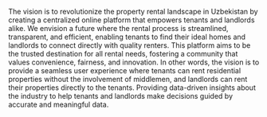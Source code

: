 
The vision is to revolutionize the property rental landscape in Uzbekistan by creating a centralized online platform that empowers tenants and landlords alike. We envision a future where the rental process is streamlined, transparent, and efficient, enabling tenants to find their ideal homes and landlords to connect directly with quality renters. This platform aims to be the trusted destination for all rental needs, fostering a community that values convenience, fairness, and innovation.
In other words, the vision is to provide a seamless user experience where tenants can rent residential properties without the involvement of middlemen, and landlords can rent their properties directly to the tenants. Providing data-driven insights about the industry to help tenants and landlords make decisions guided by accurate and meaningful data.
